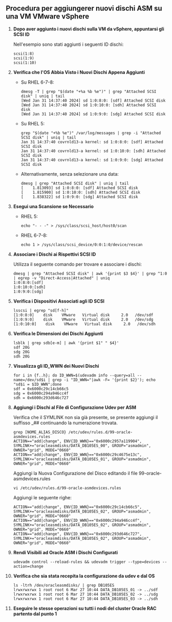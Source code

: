 ## Procedura per aggiungerer nuovi dischi ASM su una VM VMware vSphere

1. **Dopo aver aggiunto i nuovi dischi sulla VM da vSphere, appuntarsi gli SCSI ID**
   
   Nell'esempio sono stati aggiunti i seguenti ID dischi:
   
   ```
   scsi(1:8)
   scsi(1:9)
   scsi(1:10)
   ```

2. **Verifica che l'OS Abbia Visto i Nuovi Dischi Appena Aggiunti**
   
   - Su RHEL 6-7-8:
     ```
     dmesg -T | grep "$(date "+%a %b %e")" | grep "Attached SCSI disk" | uniq | tail
     [Wed Jan 31 14:37:40 2024] sd 1:0:8:0: [sdf] Attached SCSI disk
     [Wed Jan 31 14:37:40 2024] sd 1:0:10:0: [sdh] Attached SCSI disk
     [Wed Jan 31 14:37:40 2024] sd 1:0:9:0: [sdg] Attached SCSI disk
     ```
   - Su RHEL 5:
     ```
     grep "$(date "+%b %e")" /var/log/messages | grep -i "Attached SCSI disk" | uniq | tail
     Jan 31 14:37:40 covrnld13-a kernel: sd 1:0:8:0: [sdf] Attached SCSI disk
     Jan 31 14:37:40 covrnld13-a kernel: sd 1:0:10:0: [sdh] Attached SCSI disk
     Jan 31 14:37:40 covrnld13-a kernel: sd 1:0:9:0: [sdg] Attached SCSI disk
     ```
   - Alternativamente, senza selezionare una data:
     ```
     dmesg | grep "Attached SCSI disk" | uniq | tail
     [    1.813093] sd 1:0:8:0: [sdf] Attached SCSI disk
     [    1.815900] sd 1:0:10:0: [sdh] Attached SCSI disk
     [    1.838322] sd 1:0:9:0: [sdg] Attached SCSI disk
     ```

3. **Esegui una Scansione se Necessario**
   
   - RHEL 5:
     ```
     echo "- - -" > /sys/class/scsi_host/host0/scan
     ```
   - RHEL 6-7-8:
     ```
     echo 1 > /sys/class/scsi_device/0:0:1:0/device/rescan
     ```

4. **Associare i Dischi ai Rispettivi SCSI ID**
   
   Utilizza il seguente comando per trovare e associare i dischi:
   ```
   dmesg | grep "Attached SCSI disk" | awk '{print $3 $4}' | grep ^1:0 | egrep -v "Direct-Access|Attached" | uniq
   1:0:8:0:[sdf]
   1:0:10:0:[sdh]
   1:0:9:0:[sdg]

   ```

5. **Verifica i Dispositivi Associati agli ID SCSI**
   
   ```
   lsscsi | egrep "sd[f-h]"
   [1:0:8:0]    disk    VMware   Virtual disk     2.0   /dev/sdf
   [1:0:9:0]    disk    VMware   Virtual disk     2.0   /dev/sdg
   [1:0:10:0]    disk    VMware   Virtual disk     2.0   /dev/sdh
   ```

6. **Verifica le Dimensioni dei Dischi Aggiunti**
   
   ```
   lsblk | grep sdb[e-m] | awk '{print $1" " $4}'
   sdf 20G
   sdg 20G
   sdh 20G
   ```

7. **Visualizza gli ID_WWN dei Nuovi Dischi**
   
   ```
   for i in {f..h}; do ID_WWN=$(udevadm info --query=all --name=/dev/sd$i | grep -i "ID_WWN="|awk -F= '{print $2}'); echo "sd$i = $ID_WWN";done
   sdf = 0x6000c29c14cb66c5
   sdg = 0x6000c294a946cc4f
   sdh = 0x6000c293d646c727
   ```

8. **Aggiungi i Dischi al File di Configurazione Udev per ASM**
   
   Verifica che il SYMLINK non sia già presente, se presente aggiungi il suffisso _## continuando la numerazione trovata.
   
   ```
   grep [NOME_ALIAS_DISCO} /etc/udev/rules.d/99-oracle-asmdevices.rules
   ACTION=="add|change", ENV{ID_WWN}=="0x6000c2957a119904", SYMLINK+="oracleasmdisks/DATA_DB105ES_00", GROUP="asmadmin", OWNER="grid", MODE="0660"
   ACTION=="add|change", ENV{ID_WWN}=="0x6000c29c4675e13c", SYMLINK+="oracleasmdisks/DATA_DB105ES_01", GROUP="asmadmin", OWNER="grid", MODE="0660"
   ```

   Aggiungi la Nuova Configurazione del Disco editando il file 99-oracle-asmdevices.rules 
   
   ```
   vi /etc/udev/rules.d/99-oracle-asmdevices.rules
   ```

   Aggiungi le seguente righe:
   ```
   ACTION=="add|change", ENV{ID_WWN}=="0x6000c29c14cb66c5", SYMLINK+="oracleasmdisks/DATA_DB105ES_02", GROUP="asmadmin", OWNER="grid", MODE="0660"
   ACTION=="add|change", ENV{ID_WWN}=="0x6000c294a946cc4f", SYMLINK+="oracleasmdisks/DATA_DB105ES_02", GROUP="asmadmin", OWNER="grid", MODE="0660"
   ACTION=="add|change", ENV{ID_WWN}=="0x6000c293d646c727", SYMLINK+="oracleasmdisks/DATA_DB105ES_02", GROUP="asmadmin", OWNER="grid", MODE="0660"
   ```

9. **Rendi Visibili ad Oracle ASM i Dischi Configurati**
    
    ```
    udevadm control --reload-rules && udevadm trigger --type=devices --action=change
    ```

10. **Verifica che sia stata recepita la configurazione da udev e dal OS**

    ```
    ls -ltrh /dev/oracleasmdisks/ | grep DB105ES
    lrwxrwxrwx 1 root root 6 Mar 27 10:44 DATA_DB105ES_01 -> ../sdf
    lrwxrwxrwx 1 root root 6 Mar 27 10:44 DATA_DB105ES_02 -> ../sdg
    lrwxrwxrwx 1 root root 6 Mar 27 10:44 DATA_DB105ES_03 -> ../sdh
    ```
11. **Eseguire le stesse operazioni su tutti i nodi del cluster Oracle RAC partento dal punto 1**
